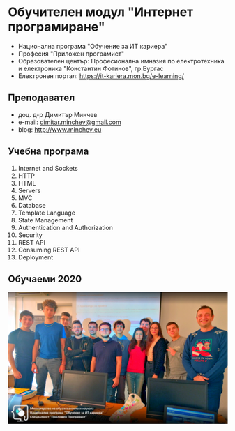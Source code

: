 # Обучителен модул "Интернет програмиране"
- Национална програма "Обучение за ИТ кариера"
- Професия "Приложен програмист" 
- Образователен център: Професионална имназия по електротехника и електроника "Константин Фотинов", гр.Бургас  
- Електронен портал: https://it-kariera.mon.bg/e-learning/

## Преподавател
- доц. д-р Димитър Минчев
- e-mail: dimitar.minchev@gmail.com 
- blog: http://www.minchev.eu

## Учебна програма
01. Internet and Sockets 
02. HTTP
03. HTML
04. Servers
05. MVC
06. Database
07. Template Language
08. State Management
09. Authentication and Authorization
10. Security
11. REST API
14. Consuming REST API
15. Deployment

## Обучаеми 2020
![group_2020.jpg](group_2020.jpg)

